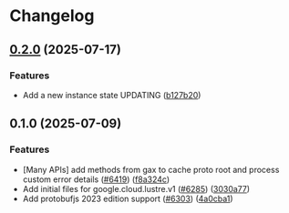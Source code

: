 # Changelog

## [0.2.0](https://github.com/googleapis/google-cloud-node/compare/lustre-v0.1.0...lustre-v0.2.0) (2025-07-17)


### Features

* Add a new instance state UPDATING ([b127b20](https://github.com/googleapis/google-cloud-node/commit/b127b20f0def69757a57519d1cc656e134f37ad6))

## 0.1.0 (2025-07-09)


### Features

* [Many APIs] add methods from gax to cache proto root and process custom error details ([#6419](https://github.com/googleapis/google-cloud-node/issues/6419)) ([f8a324c](https://github.com/googleapis/google-cloud-node/commit/f8a324ca5c3bc0f730e4ed67d9407c44f2414936))
* Add initial files for google.cloud.lustre.v1 ([#6285](https://github.com/googleapis/google-cloud-node/issues/6285)) ([3030a77](https://github.com/googleapis/google-cloud-node/commit/3030a7771f082e5ccc287dfd407fc1908c10d1ce))
* Add protobufjs 2023 edition support ([#6303](https://github.com/googleapis/google-cloud-node/issues/6303)) ([4a0cba1](https://github.com/googleapis/google-cloud-node/commit/4a0cba1e41a9aeb9c15ad31487ef013c8277cfef))
